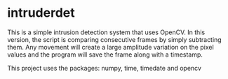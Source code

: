 # intruderdet

This is a simple intrusion detection system that uses OpenCV.
In this version, the script is comparing consecutive frames by simply subtracting them. Any movement will create a large amplitude variation on the pixel values and the program will save the frame along with a timestamp.

This project uses the packages: numpy, time, timedate and opencv
